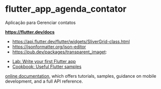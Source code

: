 # flutter_app_agenda_contator

Aplicação para Gerenciar contatos

**https://flutter.dev/docs**
* https://api.flutter.dev/flutter/widgets/SliverGrid-class.html
* https://jsonformatter.org/json-editor
* https://pub.dev/packages/transparent_imaget:

- [Lab: Write your first Flutter app](https://flutter.dev/docs/get-started/codelab)
- [Cookbook: Useful Flutter samples](https://flutter.dev/docs/cookbook)

[online documentation](https://flutter.dev/docs), which offers tutorials,
samples, guidance on mobile development, and a full API reference.
